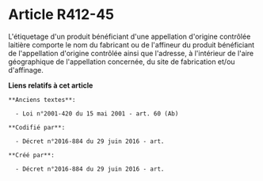 # Article R412-45

L'étiquetage d'un produit bénéficiant d'une appellation d'origine contrôlée laitière comporte le nom du fabricant ou de
l'affineur du produit bénéficiant de l'appellation d'origine contrôlée ainsi que l'adresse, à l'intérieur de l'aire
géographique de l'appellation concernée, du site de fabrication et/ou d'affinage.

**Liens relatifs à cet article**

	**Anciens textes**:

	  - Loi n°2001-420 du 15 mai 2001 - art. 60 (Ab)

	**Codifié par**:

	  - Décret n°2016-884 du 29 juin 2016 - art.

	**Créé par**:

	  - Décret n°2016-884 du 29 juin 2016 - art.
